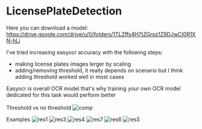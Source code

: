 # LicensePlateDetection

Here you can download a model: https://drive.google.com/drive/u/0/folders/1TLZffs4H7tZGroz1Z9DJwCI0R1XN-hLi

I've tried increasing easyocr accuracy with the following steps:
 - making license plates images lerger by scaling
 - adding/removing threshold, it really depends on scenario but I think adding threshold worked well in most cases

Easyocr is overall OCR model that's why training your own OCR model dedicated for this task would perform better
<br>
<br>
Threshold vs no threshold
![comp](https://user-images.githubusercontent.com/73878161/234413979-75654145-32a7-4600-a74f-071a5769e259.png)

Examples
![res1](https://user-images.githubusercontent.com/73878161/234128669-cee3092c-8657-4798-a80a-84409e0b9085.png)
![res3](https://user-images.githubusercontent.com/73878161/234128689-b8ff01eb-6f42-4f24-b01e-4e72774e405e.png)
![res4](https://user-images.githubusercontent.com/73878161/234128702-7439e357-b041-47e5-be86-ebe3b2a6b3a5.png)
![res7](https://user-images.githubusercontent.com/73878161/234414107-ce1072c7-88ac-4d83-86d5-309257a21eb6.png)
![res6](https://user-images.githubusercontent.com/73878161/234414139-5f009537-2931-4878-9fd1-4cd3b8f2a344.png)
![res5](https://user-images.githubusercontent.com/73878161/234414152-ca60883f-5310-4f7b-8d01-8daec75c40ea.png)
